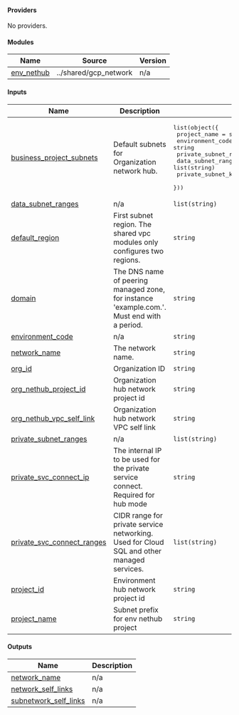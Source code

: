 <!-- BEGIN_TF_DOCS -->
#### Providers

No providers.

#### Modules

| Name | Source | Version |
|------|--------|---------|
| <a name="module_env_nethub"></a> [env_nethub](#module_env_nethub) | ../shared/gcp_network | n/a |

#### Inputs

| Name | Description | Type | Default | Required |
|------|-------------|------|---------|:--------:|
| <a name="input_business_project_subnets"></a> [business_project_subnets](#input_business_project_subnets) | Default subnets for Organization network hub. | <pre>list(object({<br>    project_name = string<br>    environment_code = string<br>    private_subnet_ranges  = list(string)<br>    data_subnet_ranges =  list(string)<br>    private_subnet_k8s_2nd_ranges = list(string)<br>  }))</pre> | n/a | yes |
| <a name="input_data_subnet_ranges"></a> [data_subnet_ranges](#input_data_subnet_ranges) | n/a | `list(string)` | n/a | yes |
| <a name="input_default_region"></a> [default_region](#input_default_region) | First subnet region. The shared vpc modules only configures two regions. | `string` | n/a | yes |
| <a name="input_domain"></a> [domain](#input_domain) | The DNS name of peering managed zone, for instance 'example.com.'. Must end with a period. | `string` | n/a | yes |
| <a name="input_environment_code"></a> [environment_code](#input_environment_code) | n/a | `string` | n/a | yes |
| <a name="input_network_name"></a> [network_name](#input_network_name) | The network name. | `string` | n/a | yes |
| <a name="input_org_id"></a> [org_id](#input_org_id) | Organization ID | `string` | n/a | yes |
| <a name="input_org_nethub_project_id"></a> [org_nethub_project_id](#input_org_nethub_project_id) | Organization hub network project id | `string` | n/a | yes |
| <a name="input_org_nethub_vpc_self_link"></a> [org_nethub_vpc_self_link](#input_org_nethub_vpc_self_link) | Organization hub network VPC self link | `string` | n/a | yes |
| <a name="input_private_subnet_ranges"></a> [private_subnet_ranges](#input_private_subnet_ranges) | n/a | `list(string)` | n/a | yes |
| <a name="input_private_svc_connect_ip"></a> [private_svc_connect_ip](#input_private_svc_connect_ip) | The internal IP to be used for the private service connect. Required for hub mode | `string` | n/a | yes |
| <a name="input_private_svc_connect_ranges"></a> [private_svc_connect_ranges](#input_private_svc_connect_ranges) | CIDR range for private service networking. Used for Cloud SQL and other managed services. | `list(string)` | n/a | yes |
| <a name="input_project_id"></a> [project_id](#input_project_id) | Environment hub network project id | `string` | n/a | yes |
| <a name="input_project_name"></a> [project_name](#input_project_name) | Subnet prefix for env nethub project | `string` | n/a | yes |

#### Outputs

| Name | Description |
|------|-------------|
| <a name="output_network_name"></a> [network_name](#output_network_name) | n/a |
| <a name="output_network_self_links"></a> [network_self_links](#output_network_self_links) | n/a |
| <a name="output_subnetwork_self_links"></a> [subnetwork_self_links](#output_subnetwork_self_links) | n/a |
<!-- END_TF_DOCS -->